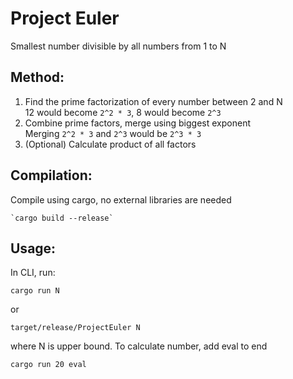 # Project Euler
Smallest number divisible by all numbers from 1 to N

## Method:
1. Find the prime factorization of every number between 2 and N<br>
   12 would become `2^2 * 3`, 8 would become `2^3` 
2. Combine prime factors, merge using biggest exponent<br>
   Merging `2^2 * 3` and `2^3` would be `2^3 * 3`
3. (Optional) Calculate product of all factors

## Compilation:
Compile using cargo, no external libraries are needed<br>
```
`cargo build --release`
```
## Usage:
In CLI, run:<br>
```
cargo run N
```
or
```
target/release/ProjectEuler N
```
where N is upper bound. To calculate number, add eval to end
```
cargo run 20 eval
```